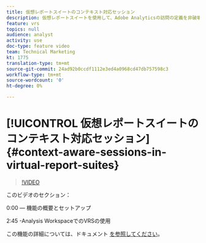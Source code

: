 ```yaml
---
title: 仮想レポートスイートのコンテキスト対応セッション
description: 仮想レポートスイートを使用して、Adobe Analyticsの訪問の定義を非破壊的な方法で変更できるようになりました。 その方法と様々な選択肢をご覧いただきます
feature: vrs
topics: null
audience: analyst
activity: use
doc-type: feature video
team: Technical Marketing
kt: 1775
translation-type: tm+mt
source-git-commit: 24ad92b0ccdf1112e3ed4a0968cd47db757598c3
workflow-type: tm+mt
source-wordcount: '0'
ht-degree: 0%

---
```



# [!UICONTROL 仮想レポートスイートのコンテキスト対応セッション] {#context-aware-sessions-in-virtual-report-suites}

>[!VIDEO](https://video.tv.adobe.com/v/23545/?quality=12)

このビデオのセクション：

0:00 — 機能の概要とセットアップ

2:45 -Analysis WorkspaceでのVRSの使用

この機能の詳細については、ドキュメント [を参照してください](https://marketing.adobe.com/resources/help/en_US/reference/vrs-mobile-visit-processing.html)。
